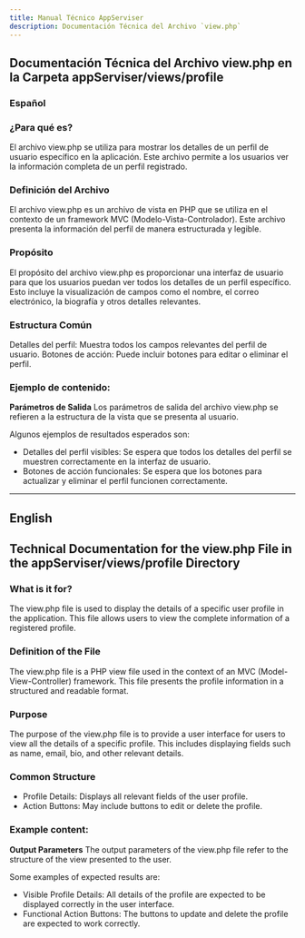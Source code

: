 ```yaml
---
title: Manual Técnico AppServiser
description: Documentación Técnica del Archivo `view.php`
---
```


## Documentación Técnica del Archivo view.php en la Carpeta appServiser/views/profile

### Español

### ¿Para qué es?
El archivo view.php se utiliza para mostrar los detalles de un perfil de usuario específico en la aplicación. Este archivo permite a los usuarios ver la información completa de un perfil registrado.

### Definición del Archivo
El archivo view.php es un archivo de vista en PHP que se utiliza en el contexto de un framework MVC (Modelo-Vista-Controlador). Este archivo presenta la información del perfil de manera estructurada y legible.

### Propósito
El propósito del archivo view.php es proporcionar una interfaz de usuario para que los usuarios puedan ver todos los detalles de un perfil específico. Esto incluye la visualización de campos como el nombre, el correo electrónico, la biografía y otros detalles relevantes.

### Estructura Común
Detalles del perfil: Muestra todos los campos relevantes del perfil de usuario.
Botones de acción: Puede incluir botones para editar o eliminar el perfil.

### Ejemplo de contenido:
**Parámetros de Salida**
Los parámetros de salida del archivo view.php se refieren a la estructura de la vista que se presenta al usuario. 

Algunos ejemplos de resultados esperados son:
- Detalles del perfil visibles: Se espera que todos los detalles del perfil se muestren correctamente en la interfaz de usuario.
- Botones de acción funcionales: Se espera que los botones para actualizar y eliminar el perfil funcionen correctamente.

---

## English

## Technical Documentation for the view.php File in the appServiser/views/profile Directory

### What is it for?
The view.php file is used to display the details of a specific user profile in the application. This file allows users to view the complete information of a registered profile.

### Definition of the File
The view.php file is a PHP view file used in the context of an MVC (Model-View-Controller) framework. This file presents the profile information in a structured and readable format.

### Purpose
The purpose of the view.php file is to provide a user interface for users to view all the details of a specific profile. This includes displaying fields such as name, email, bio, and other relevant details.

### Common Structure
- Profile Details: Displays all relevant fields of the user profile.
- Action Buttons: May include buttons to edit or delete the profile.

### Example content:
**Output Parameters**
The output parameters of the view.php file refer to the structure of the view presented to the user. 

Some examples of expected results are:
- Visible Profile Details: All details of the profile are expected to be displayed correctly in the user interface.
- Functional Action Buttons: The buttons to update and delete the profile are expected to work correctly.